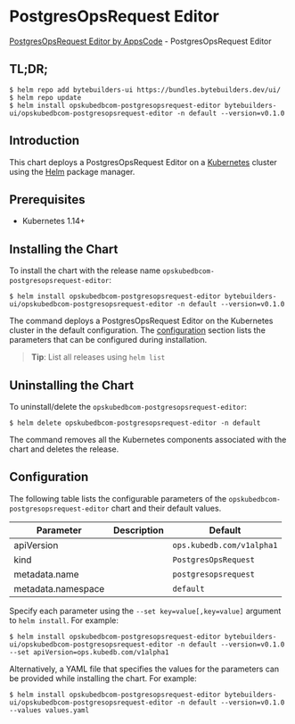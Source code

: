 # PostgresOpsRequest Editor

[PostgresOpsRequest Editor by AppsCode](https://byte.builders) - PostgresOpsRequest Editor

## TL;DR;

```console
$ helm repo add bytebuilders-ui https://bundles.bytebuilders.dev/ui/
$ helm repo update
$ helm install opskubedbcom-postgresopsrequest-editor bytebuilders-ui/opskubedbcom-postgresopsrequest-editor -n default --version=v0.1.0
```

## Introduction

This chart deploys a PostgresOpsRequest Editor on a [Kubernetes](http://kubernetes.io) cluster using the [Helm](https://helm.sh) package manager.

## Prerequisites

- Kubernetes 1.14+

## Installing the Chart

To install the chart with the release name `opskubedbcom-postgresopsrequest-editor`:

```console
$ helm install opskubedbcom-postgresopsrequest-editor bytebuilders-ui/opskubedbcom-postgresopsrequest-editor -n default --version=v0.1.0
```

The command deploys a PostgresOpsRequest Editor on the Kubernetes cluster in the default configuration. The [configuration](#configuration) section lists the parameters that can be configured during installation.

> **Tip**: List all releases using `helm list`

## Uninstalling the Chart

To uninstall/delete the `opskubedbcom-postgresopsrequest-editor`:

```console
$ helm delete opskubedbcom-postgresopsrequest-editor -n default
```

The command removes all the Kubernetes components associated with the chart and deletes the release.

## Configuration

The following table lists the configurable parameters of the `opskubedbcom-postgresopsrequest-editor` chart and their default values.

|     Parameter      | Description |          Default          |
|--------------------|-------------|---------------------------|
| apiVersion         |             | `ops.kubedb.com/v1alpha1` |
| kind               |             | `PostgresOpsRequest`      |
| metadata.name      |             | `postgresopsrequest`      |
| metadata.namespace |             | `default`                 |


Specify each parameter using the `--set key=value[,key=value]` argument to `helm install`. For example:

```console
$ helm install opskubedbcom-postgresopsrequest-editor bytebuilders-ui/opskubedbcom-postgresopsrequest-editor -n default --version=v0.1.0 --set apiVersion=ops.kubedb.com/v1alpha1
```

Alternatively, a YAML file that specifies the values for the parameters can be provided while
installing the chart. For example:

```console
$ helm install opskubedbcom-postgresopsrequest-editor bytebuilders-ui/opskubedbcom-postgresopsrequest-editor -n default --version=v0.1.0 --values values.yaml
```
